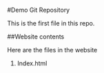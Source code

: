 #Demo Git Repository

This is the first file in this repo.

##Website contents

Here are the files in the website 

1. Index.html